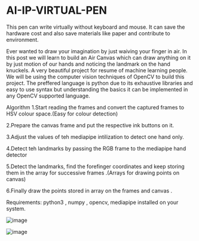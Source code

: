 # AI-IP-VIRTUAL-PEN
This pen can write virtually without keyboard and mouse. It can save the hardware cost and also save materials like paper and contribute to environment.



Ever wanted to draw your imagination by just waiving your finger in air.
In this post we will learn to build an Air Canvas which can draw anything on it by just motion of our hands and noticing the landmark on the hand knuckels.
A very beautiful project for resume of machine learning people. 
We will be using the computer vision techniques of OpenCV to build this project. 
The preffered language is python due to its exhaustive libraries and easy to use syntax but understanding the basics it can be implemented in any OpenCV supported language.





Algorithm
1.Start reading the frames and convert the captured frames to HSV colour space.(Easy for colour detection)

2.Prepare the canvas frame and put the respective ink buttons on it.

3.Adjust the values of teh mediapipe intilization to detect one hand only.

4.Detect teh landmarks by passing the RGB frame to the mediapipe hand detector

5.Detect the landmarks, find the forefinger coordinates and keep storing them in the array for successive frames .(Arrays for drawing points on canvas)

6.Finally draw the points stored in array on the frames and canvas .

Requirements: python3 , numpy , opencv, mediapipe installed on your system.


![image](https://user-images.githubusercontent.com/96643131/227604019-99e8d478-0b4d-449c-9c9e-8579cfac438d.png)

![image](https://user-images.githubusercontent.com/96643131/227604260-89752fc3-018b-4b95-ba5a-59f874bb9d91.png)
